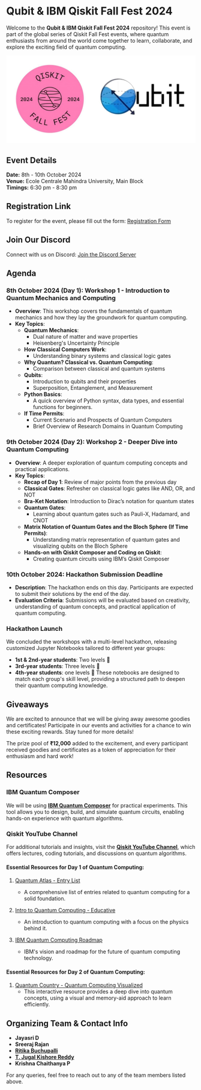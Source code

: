 # Qubit & IBM Qiskit Fall Fest 2024

Welcome to the **Qubit & IBM Qiskit Fall Fest 2024** repository! This event is part of the global series of Qiskit Fall Fest events, where quantum enthusiasts from around the world come together to learn, collaborate, and explore the exciting field of quantum computing.

![Quantum Computing](Logos.jpg)

## Event Details

**Date:** 8th - 10th October 2024  
**Venue:** Ecole Centrale Mahindra University, Main Block  
**Timings:** 6:30 pm - 8:30 pm  

## Registration Link

To register for the event, please fill out the form: [Registration Form](https://forms.office.com/r/Yy9FjbtQUH)

## Join Our Discord

Connect with us on Discord: [Join the Discord Server](https://discord.gg/hUPfNgT6)

## Agenda

### 8th October 2024 (Day 1): Workshop 1 - Introduction to Quantum Mechanics and Computing

- **Overview**: This workshop covers the fundamentals of quantum mechanics and how they lay the groundwork for quantum computing.
- **Key Topics**:
  - **Quantum Mechanics**:
    - Dual nature of matter and wave properties
    - Heisenberg's Uncertainty Principle
  - **How Classical Computers Work**:
    - Understanding binary systems and classical logic gates
  - **Why Quantum? Classical vs. Quantum Computing**:
    - Comparison between classical and quantum systems
  - **Qubits**:
    - Introduction to qubits and their properties
    - Superposition, Entanglement, and Measurement
  - **Python Basics**:
    - A quick overview of Python syntax, data types, and essential functions for beginners.
  - **If Time Permits**:
    - Current Scenario and Prospects of Quantum Computers
    - Brief Overview of Research Domains in Quantum Computing

### 9th October 2024 (Day 2): Workshop 2 - Deeper Dive into Quantum Computing

- **Overview**: A deeper exploration of quantum computing concepts and practical applications.
- **Key Topics**:
  - **Recap of Day 1**: Review of major points from the previous day
  - **Classical Gates**: Refresher on classical logic gates like AND, OR, and NOT
  - **Bra-Ket Notation**: Introduction to Dirac’s notation for quantum states
  - **Quantum Gates**:
    - Learning about quantum gates such as Pauli-X, Hadamard, and CNOT
  - **Matrix Notation of Quantum Gates and the Bloch Sphere (If Time Permits)**:
    - Understanding matrix representation of quantum gates and visualizing qubits on the Bloch Sphere
  - **Hands-on with Qiskit Composer and Coding on Qiskit**:
    - Creating quantum circuits using IBM’s Qiskit Composer

### 10th October 2024: Hackathon Submission Deadline

- **Description**: The hackathon ends on this day. Participants are expected to submit their solutions by the end of the day.
- **Evaluation Criteria**: Submissions will be evaluated based on creativity, understanding of quantum concepts, and practical application of quantum computing.

### Hackathon Launch

We concluded the workshops with a multi-level hackathon, releasing customized Jupyter Notebooks tailored to different year groups:

- **1st & 2nd-year students**: Two levels 🏅
- **3rd-year students**: Three levels 🏅
- **4th-year students**: one levels 🏅
These notebooks are designed to match each group's skill level, providing a structured path to deepen their quantum computing knowledge. 

## Giveaways

We are excited to announce that we will be giving away awesome goodies and certificates! Participate in our events and activities for a chance to win these exciting rewards. Stay tuned for more details!

The prize pool of **₹12,000** added to the excitement, and every participant received goodies and certificates as a token of appreciation for their enthusiasm and hard work!

## Resources

### IBM Quantum Composer

We will be using **[IBM Quantum Composer](https://quantum.ibm.com/composer/files/new)** for practical experiments. This tool allows you to design, build, and simulate quantum circuits, enabling hands-on experience with quantum algorithms.

### Qiskit YouTube Channel

For additional tutorials and insights, visit the **[Qiskit YouTube Channel](https://www.youtube.com/@qiskit)**, which offers lectures, coding tutorials, and discussions on quantum algorithms.

#### Essential Resources for **Day 1** of Quantum Computing:

1. [Quantum Atlas - Entry List](https://quantumatlas.umd.edu/entry-list/)  
   - A comprehensive list of entries related to quantum computing for a solid foundation.

2. [Intro to Quantum Computing - Educative](https://www.educative.io/blog/intro-to-quantum-computing#physics)  
   - An introduction to quantum computing with a focus on the physics behind it.

3. [IBM Quantum Computing Roadmap](https://www.ibm.com/roadmaps/quantum/)  
   - IBM's vision and roadmap for the future of quantum computing technology.

#### Essential Resources for **Day 2** of Quantum Computing:

1. [Quantum Country - Quantum Computing Visualized](https://quantum.country/qcvc)  
   - This interactive resource provides a deep dive into quantum concepts, using a visual and memory-aid approach to learn efficiently.

## Organizing Team & Contact Info

- **Jayasri D**
- **Sreeraj Rajan**
- [**Ritika Buchupalli**](https://github.com/ritika0101)
- [**T. Jugal Kishore Reddy**](https://github.com/tjkreddy)
- **Krishna Chaithanya P**

For any queries, feel free to reach out to any of the team members listed above.
